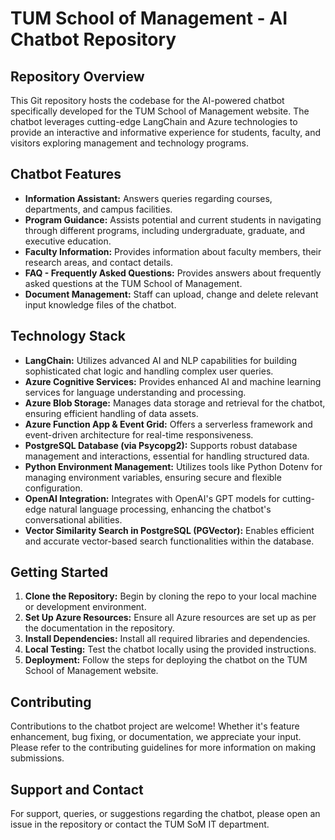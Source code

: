 # TUM School of Management - AI Chatbot Repository

## Repository Overview

This Git repository hosts the codebase for the AI-powered chatbot specifically developed for the TUM School of Management website. The chatbot leverages cutting-edge LangChain and Azure technologies to provide an interactive and informative experience for students, faculty, and visitors exploring management and technology programs.

## Chatbot Features

- **Information Assistant:** Answers queries regarding courses, departments, and campus facilities.
- **Program Guidance:** Assists potential and current students in navigating through different programs, including undergraduate, graduate, and executive education.
- **Faculty Information:** Provides information about faculty members, their research areas, and contact details.
- **FAQ - Frequently Asked Questions:** Provides answers about frequently asked questions at the TUM School of Management.
- **Document Management:** Staff can upload, change and delete relevant input knowledge files of the chatbot.

## Technology Stack

- **LangChain:** Utilizes advanced AI and NLP capabilities for building sophisticated chat logic and handling complex user queries.
- **Azure Cognitive Services:** Provides enhanced AI and machine learning services for language understanding and processing.
- **Azure Blob Storage:** Manages data storage and retrieval for the chatbot, ensuring efficient handling of data assets.
- **Azure Function App & Event Grid:** Offers a serverless framework and event-driven architecture for real-time responsiveness.
- **PostgreSQL Database (via Psycopg2):** Supports robust database management and interactions, essential for handling structured data.
- **Python Environment Management:** Utilizes tools like Python Dotenv for managing environment variables, ensuring secure and flexible configuration.
- **OpenAI Integration:** Integrates with OpenAI's GPT models for cutting-edge natural language processing, enhancing the chatbot's conversational abilities.
- **Vector Similarity Search in PostgreSQL (PGVector):** Enables efficient and accurate vector-based search functionalities within the database.


## Getting Started

1. **Clone the Repository:** Begin by cloning the repo to your local machine or development environment.
2. **Set Up Azure Resources:** Ensure all Azure resources are set up as per the documentation in the repository.
3. **Install Dependencies:** Install all required libraries and dependencies.
4. **Local Testing:** Test the chatbot locally using the provided instructions.
5. **Deployment:** Follow the steps for deploying the chatbot on the TUM School of Management website.

## Contributing

Contributions to the chatbot project are welcome! Whether it's feature enhancement, bug fixing, or documentation, we appreciate your input. Please refer to the contributing guidelines for more information on making submissions.

## Support and Contact

For support, queries, or suggestions regarding the chatbot, please open an issue in the repository or contact the TUM SoM IT department.
